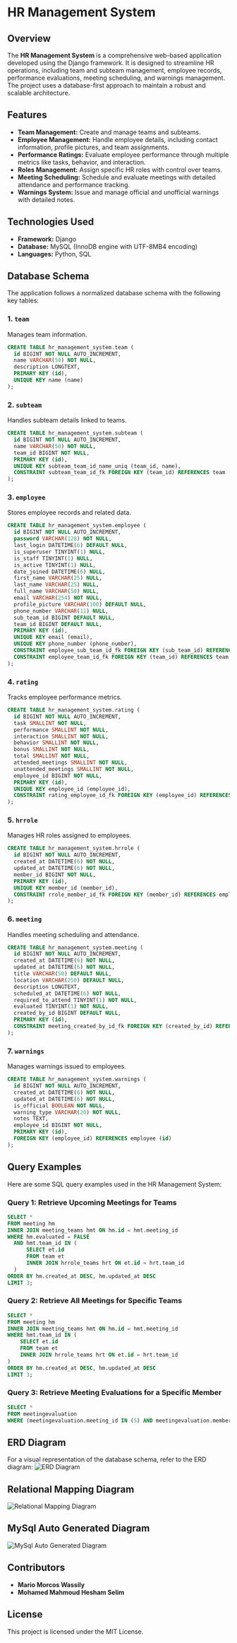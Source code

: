 # HR Management System

## Overview
The **HR Management System** is a comprehensive web-based application developed using the Django framework. It is designed to streamline HR operations, including team and subteam management, employee records, performance evaluations, meeting scheduling, and warnings management. The project uses a database-first approach to maintain a robust and scalable architecture.

## Features
- **Team Management:** Create and manage teams and subteams.
- **Employee Management:** Handle employee details, including contact information, profile pictures, and team assignments.
- **Performance Ratings:** Evaluate employee performance through multiple metrics like tasks, behavior, and interaction.
- **Roles Management:** Assign specific HR roles with control over teams.
- **Meeting Scheduling:** Schedule and evaluate meetings with detailed attendance and performance tracking.
- **Warnings System:** Issue and manage official and unofficial warnings with detailed notes.

## Technologies Used
- **Framework:** Django
- **Database:** MySQL (InnoDB engine with UTF-8MB4 encoding)
- **Languages:** Python, SQL

## Database Schema
The application follows a normalized database schema with the following key tables:

### 1. `team`
Manages team information.
```sql
CREATE TABLE hr_management_system.team (
  id BIGINT NOT NULL AUTO_INCREMENT,
  name VARCHAR(50) NOT NULL,
  description LONGTEXT,
  PRIMARY KEY (id),
  UNIQUE KEY name (name)
);
```

### 2. `subteam`
Handles subteam details linked to teams.
```sql
CREATE TABLE hr_management_system.subteam (
  id BIGINT NOT NULL AUTO_INCREMENT,
  name VARCHAR(50) NOT NULL,
  team_id BIGINT NOT NULL,
  PRIMARY KEY (id),
  UNIQUE KEY subteam_team_id_name_uniq (team_id, name),
  CONSTRAINT subteam_team_id_fk FOREIGN KEY (team_id) REFERENCES team (id)
);
```

### 3. `employee`
Stores employee records and related data.
```sql
CREATE TABLE hr_management_system.employee (
  id BIGINT NOT NULL AUTO_INCREMENT,
  password VARCHAR(128) NOT NULL,
  last_login DATETIME(6) DEFAULT NULL,
  is_superuser TINYINT(1) NULL,
  is_staff TINYINT(1) NULL,
  is_active TINYINT(1) NULL,
  date_joined DATETIME(6) NULL,
  first_name VARCHAR(25) NULL,
  last_name VARCHAR(25) NULL,
  full_name VARCHAR(50) NULL,
  email VARCHAR(254) NOT NULL,
  profile_picture VARCHAR(100) DEFAULT NULL,
  phone_number VARCHAR(11) NULL,
  sub_team_id BIGINT DEFAULT NULL,
  team_id BIGINT DEFAULT NULL,
  PRIMARY KEY (id),
  UNIQUE KEY email (email),
  UNIQUE KEY phone_number (phone_number),
  CONSTRAINT employee_sub_team_id_fk FOREIGN KEY (sub_team_id) REFERENCES subteam (id),
  CONSTRAINT employee_team_id_fk FOREIGN KEY (team_id) REFERENCES team (id)
);
```

### 4. `rating`
Tracks employee performance metrics.
```sql
CREATE TABLE hr_management_system.rating (
  id BIGINT NOT NULL AUTO_INCREMENT,
  task SMALLINT NOT NULL,
  performance SMALLINT NOT NULL,
  interaction SMALLINT NOT NULL,
  behavior SMALLINT NOT NULL,
  bonus SMALLINT NOT NULL,
  total SMALLINT NOT NULL,
  attended_meetings SMALLINT NOT NULL,
  unattended_meetings SMALLINT NOT NULL,
  employee_id BIGINT NOT NULL,
  PRIMARY KEY (id),
  UNIQUE KEY employee_id (employee_id),
  CONSTRAINT rating_employee_id_fk FOREIGN KEY (employee_id) REFERENCES employee (id)
);
```

### 5. `hrrole`
Manages HR roles assigned to employees.
```sql
CREATE TABLE hr_management_system.hrrole (
  id BIGINT NOT NULL AUTO_INCREMENT,
  created_at DATETIME(6) NOT NULL,
  updated_at DATETIME(6) NOT NULL,
  member_id BIGINT NOT NULL,
  PRIMARY KEY (id),
  UNIQUE KEY member_id (member_id),
  CONSTRAINT rrole_member_id_fk FOREIGN KEY (member_id) REFERENCES employee (id)
);
```

### 6. `meeting`
Handles meeting scheduling and attendance.
```sql
CREATE TABLE hr_management_system.meeting (
  id BIGINT NOT NULL AUTO_INCREMENT,
  created_at DATETIME(6) NOT NULL,
  updated_at DATETIME(6) NOT NULL,
  title VARCHAR(50) DEFAULT NULL,
  location VARCHAR(250) DEFAULT NULL,
  description LONGTEXT,
  scheduled_at DATETIME(6) NOT NULL,
  required_to_attend TINYINT(1) NOT NULL,
  evaluated TINYINT(1) NOT NULL,
  created_by_id BIGINT DEFAULT NULL,
  PRIMARY KEY (id),
  CONSTRAINT meeting_created_by_id_fk FOREIGN KEY (created_by_id) REFERENCES employee (id)
);
```

### 7. `warnings`
Manages warnings issued to employees.
```sql
CREATE TABLE hr_management_system.warnings (
  id BIGINT NOT NULL AUTO_INCREMENT,
  created_at DATETIME(6) NOT NULL,
  updated_at DATETIME(6) NOT NULL,
  is_official BOOLEAN NOT NULL,
  warning_type VARCHAR(20) NOT NULL,
  notes TEXT,
  employee_id BIGINT NOT NULL,
  PRIMARY KEY (id),
  FOREIGN KEY (employee_id) REFERENCES employee (id)
);
```


## Query Examples
Here are some SQL query examples used in the HR Management System:

### Query 1: Retrieve Upcoming Meetings for Teams
```sql
SELECT *
FROM meeting hm
INNER JOIN meeting_teams hmt ON hm.id = hmt.meeting_id
WHERE hm.evaluated = FALSE
  AND hmt.team_id IN (
      SELECT et.id
      FROM team et
      INNER JOIN hrrole_teams hrt ON et.id = hrt.team_id
  )
ORDER BY hm.created_at DESC, hm.updated_at DESC
LIMIT 3;
```

### Query 2: Retrieve All Meetings for Specific Teams
```sql
SELECT *
FROM meeting hm
INNER JOIN meeting_teams hmt ON hm.id = hmt.meeting_id
WHERE hmt.team_id IN (
    SELECT et.id
    FROM team et
    INNER JOIN hrrole_teams hrt ON et.id = hrt.team_id
)
ORDER BY hm.created_at DESC, hm.updated_at DESC
LIMIT 3;
```

### Query 3: Retrieve Meeting Evaluations for a Specific Member
```sql
SELECT *
FROM meetingevaluation 
WHERE (meetingevaluation.meeting_id IN (5) AND meetingevaluation.member_id = {member.id});
```


## ERD Diagram
For a visual representation of the database schema, refer to the ERD diagram:
![ERD Diagram](/images/erd.png)

## Relational Mapping Diagram
![Relational Mapping Diagram](/images/rmd.png)

## MySql Auto Generated Diagram
![MySql Auto Generated Diagram](/images/msql.png)

## Contributors
- **Mario Morcos Wassily**
- **Mohamed Mahmoud Hesham Selim**


## License
This project is licensed under the MIT License.
